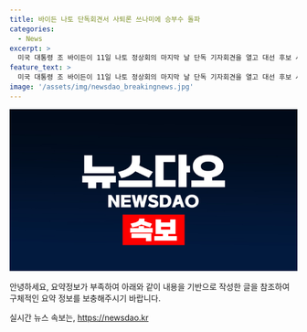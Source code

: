 ```yaml
---
title: 바이든 나토 단독회견서 사퇴론 쓰나미에 승부수 돌파
categories:
  - News
excerpt: >
  미국 대통령 조 바이든이 11일 나토 정상회의 마지막 날 단독 기자회견을 열고 대선 후보 사퇴론에 맞서 결정을 내리고자 함. 고령 논란 속에서 민주당 내부에서도 사퇴 요구 늘어나며 정세 이색적. 반면 리턴매치 상대인 트럼프 전 대통령은 부인 멜라니아와 함께 활동, 여유 있는 모습 보이며 대선을 향한 자신감 과시. 요즘 바이든 캠프에는 거액 기부 줄고, 기자회견에서 바이든 대통령의 행보가 관전 포인트. 캠프 핵심 인사들은 현재 상황 설명하기 위해 의원단과의 만남 예정.
feature_text: >
  미국 대통령 조 바이든이 11일 나토 정상회의 마지막 날 단독 기자회견을 열고 대선 후보 사퇴론에 맞서 결정을 내리고자 함. 고령 논란 속에서 민주당 내부에서도 사퇴 요구 늘어나며 정세 이색적. 반면 리턴매치 상대인 트럼프 전 대통령은 부인 멜라니아와 함께 활동, 여유 있는 모습 보이며 대선을 향한 자신감 과시. 요즘 바이든 캠프에는 거액 기부 줄고, 기자회견에서 바이든 대통령의 행보가 관전 포인트. 캠프 핵심 인사들은 현재 상황 설명하기 위해 의원단과의 만남 예정.
image: '/assets/img/newsdao_breakingnews.jpg'
---
```


<p><img src="/assets/img/newsdao_breakingnews.jpg" alt="ranknews 속보" /></p>

<p>안녕하세요, 요약정보가 부족하여 아래와 같이 내용을 기반으로 작성한 글을 참조하여
구체적인 요약 정보를 보충해주시기 바랍니다.</p>
실시간 뉴스 속보는, <a href="https://newsdao.kr" rel="dofollow">https://newsdao.kr</a>



